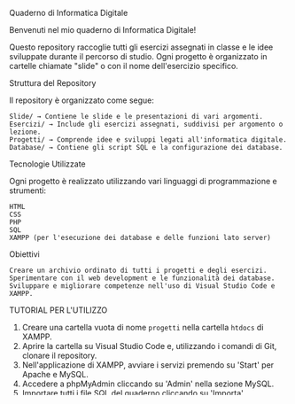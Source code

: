 Quaderno di Informatica Digitale

Benvenuti nel mio quaderno di Informatica Digitale!

Questo repository raccoglie tutti gli esercizi assegnati in classe e le idee sviluppate durante il percorso di studio. Ogni progetto è organizzato in cartelle chiamate "slide" o con il nome dell'esercizio specifico.

Struttura del Repository

Il repository è organizzato come segue:

    Slide/ → Contiene le slide e le presentazioni di vari argomenti.
    Esercizi/ → Include gli esercizi assegnati, suddivisi per argomento o lezione.
    Progetti/ → Comprende idee e sviluppi legati all'informatica digitale.
    Database/ → Contiene gli script SQL e la configurazione dei database.

Tecnologie Utilizzate

Ogni progetto è realizzato utilizzando vari linguaggi di programmazione e strumenti:

    HTML
    CSS
    PHP
    SQL
    XAMPP (per l'esecuzione dei database e delle funzioni lato server)

Obiettivi

    Creare un archivio ordinato di tutti i progetti e degli esercizi.
    Sperimentare con il web development e le funzionalità dei database.
    Sviluppare e migliorare competenze nell'uso di Visual Studio Code e XAMPP.

TUTORIAL PER L'UTILIZZO

1. Creare una cartella vuota di nome `progetti` nella cartella `htdocs` di XAMPP.
2. Aprire la cartella su Visual Studio Code e, utilizzando i comandi di Git, clonare il repository.
3. Nell'applicazione di XAMPP, avviare i servizi premendo su 'Start' per Apache e MySQL.
4. Accedere a phpMyAdmin cliccando su 'Admin' nella sezione MySQL.
5. Importare tutti i file SQL del quaderno cliccando su 'Importa'.

TUTORIAL PER L'ACCESSO

1. Per accedere ai database, è necessario creare un nuovo utente in phpMyAdmin:
   - Premere su Account utenti.
   - Cliccare su Aggiungi un nuovo utente.
2. Inserire i seguenti dati:
   - **Nome utente**: `samu`
   - **Host**: `localhost`
   - **Password**: `1234`
3. Assegnare tutti i permessi possibili all'utente e salvare.
4. Ora il quaderno e i suoi database sono pronti per essere gestiti e utilizzati.
